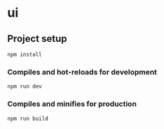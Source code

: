# ui

## Project setup

    npm install

### Compiles and hot-reloads for development

    npm run dev

### Compiles and minifies for production

    npm run build
